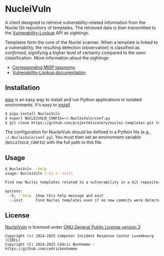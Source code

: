 # NucleiVuln

A client designed to retrieve vulnerability-related information from the Nuclei Git repository of templates.
The retrieved data is then transmitted to the
[Vulnerability-Lookup](https://github.com/vulnerability-lookup/vulnerability-lookup) API as sightings.

Templates form the core of the Nuclei scanner. When a template is linked to a vulnerability, the resulting detection
(observation) is classified as _confirmed_, signifying a higher level of certainty compared to the _seen_ classification.
More information about the sightings:

- [Corresponding MISP taxonomy](https://github.com/MISP/misp-taxonomies/blob/fd2fbaf2a450e42a490551e5a8e2fa6df039a6b8/vulnerability/machinetag.json#L26-L63)
- [Vulnerability-Lookup documentation](https://www.vulnerability-lookup.org/documentation/sightings.html)


## Installation

[pipx](https://github.com/pypa/pipx) is an easy way to install and run Python applications in isolated environments.
It's easy to [install](https://github.com/pypa/pipx?tab=readme-ov-file#on-linux).

```bash
$ pipx install NucleiVuln
$ export NUCLEIVULN_CONFIG=~/.NucleiVuln/conf.py
$ git clone https://github.com/projectdiscovery/nuclei-templates.git templates
```

The configuration for NucleiVuln should be defined in a Python file (e.g., ``~/.NucleiVuln/conf.py``).
You must then set an environment variable (``NUCLEIVULN_CONFIG``) with the full path to this file.

## Usage

```bash
$ NucleiVuln --help
usage: NucleiVuln [-h] [--init]

Find new Nuclei templates related to a vulnerability in a Git repository.

options:
  -h, --help  show this help message and exit
  --init      Find Nuclei templates even if no new commits were detected.
```


## License

[NucleiVuln](https://github.com/vulnerability-lookup/NucleiVuln) is licensed under
[GNU General Public License version 3](https://www.gnu.org/licenses/gpl-3.0.html)

~~~
Copyright (c) 2024-2025 Computer Incident Response Center Luxembourg (CIRCL)
Copyright (C) 2024-2025 Cédric Bonhomme - https://github.com/cedricbonhomme
~~~
